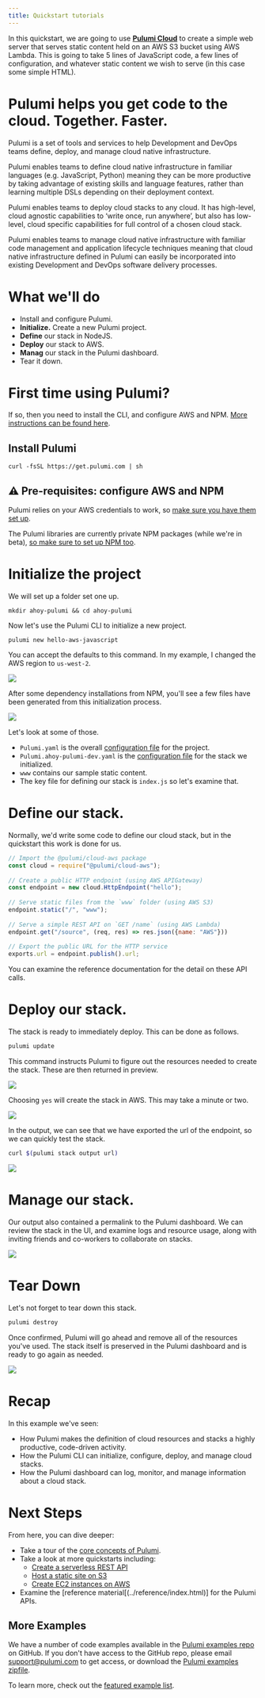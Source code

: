 ```yaml
---
title: Quickstart tutorials
---
```


<!-- LINKS: -->
[Pulumi examples repo]: https://github.com/pulumi/examples
<!-- END LINKS: -->

In this quickstart, we are going to use **[Pulumi Cloud](http://pulumi.com)** to create a simple web server that serves static content held on an AWS S3 bucket using AWS Lambda. This is going to take 5 lines of JavaScript code, a few lines of configuration, and whatever static content we wish to serve (in this case some simple HTML).

# Pulumi helps you get code to the cloud. Together. Faster.

Pulumi is a set of tools and services to help Development and DevOps teams define, deploy, and manage cloud native infrastructure. 

Pulumi enables teams to define cloud native infrastructure in familiar languages (e.g. JavaScript, Python) meaning they can be more productive by taking advantage of existing skills and language features, rather than learning multiple DSLs depending on their deployment context.

Pulumi enables teams to deploy cloud stacks to any cloud. It has high-level, cloud agnostic capabilities to ‘write once, run anywhere’, but also has low-level, cloud specific capabilities for full control of a chosen cloud stack.

Pulumi enables teams to manage cloud native infrastructure with familiar code management and application lifecycle techniques meaning that cloud native infrastructure defined in Pulumi can easily be incorporated into existing Development and DevOps software delivery processes.

# What we'll do

- Install and configure Pulumi.
- **Initialize.** Create a new Pulumi project.
- **Define** our stack in NodeJS.
- **Deploy** our stack to AWS.
- **Manag** our stack in the Pulumi dashboard.
- Tear it down.

# First time using Pulumi?

If so, then you need to install the CLI, and configure AWS and NPM. [More instructions can be found here](../install/index.html).

## Install Pulumi
```
curl -fsSL https://get.pulumi.com | sh
```
## ⚠️ Pre-requisites: configure AWS and NPM

Pulumi relies on your AWS credentials to work, so [make sure you have them set up](https://docs.pulumi.com/install/aws.html).

The Pulumi libraries are currently private NPM packages (while we're in beta), [so make sure to set up NPM too](https://docs.pulumi.com/install/configure-npm.html).  

# Initialize the project

We will set up a folder set one up. 
```
mkdir ahoy-pulumi && cd ahoy-pulumi
```
Now let's use the Pulumi CLI to initialize a new project.
```
pulumi new hello-aws-javascript
```
You can accept the defaults to this command. In my example, I changed the AWS region to `us-west-2`.

![](./images/quickstart1.png)

After some dependency installations from NPM, you'll see a few files have been generated from this initialization process. 

![](./images/quickstart2.png)

Let's look at some of those.

- `Pulumi.yaml` is the overall [configuration file](../reference/yaml.html)  for the project.
- `Pulumi.ahoy-pulumi-dev.yaml` is the [configuration file](../tour/basics-configuring.html) for the stack we initialized.
- `www` contains our sample static content.
- The key file for defining our stack is `index.js` so let's examine that.

# Define our stack.

Normally, we'd write some code to define our cloud stack, but in the quickstart this work is done for us. 

```javascript
// Import the @pulumi/cloud-aws package
const cloud = require("@pulumi/cloud-aws");
    
// Create a public HTTP endpoint (using AWS APIGateway)
const endpoint = new cloud.HttpEndpoint("hello");
    
// Serve static files from the `www` folder (using AWS S3)
endpoint.static("/", "www");
    
// Serve a simple REST API on `GET /name` (using AWS Lambda)
endpoint.get("/source", (req, res) => res.json({name: "AWS"}))
    
// Export the public URL for the HTTP service
exports.url = endpoint.publish().url;
```
You can examine the reference documentation for the detail on these API calls.

# Deploy our stack.

The stack is ready to immediately deploy. This can be done as follows.
```bash
pulumi update
```
This command instructs Pulumi to figure out the resources needed to create the stack. These are then returned in preview.

![](./images/quickstart3.png)

Choosing `yes` will create the stack in AWS. This may take a minute or two.

![](./images/quickstart4.png)

In the output, we can see that we have exported the url of the endpoint, so we can quickly test the stack.
```bash
curl $(pulumi stack output url)
```
![](./images/quickstart5.png)

# Manage our stack.

Our output also contained a permalink to the Pulumi dashboard. We can review the stack in the UI, and examine logs and resource usage, along with inviting friends and co-workers to collaborate on stacks. 

![](./images/quickstart6.png)

# Tear Down

Let's not forget to tear down this stack.
```bash
pulumi destroy
```
Once confirmed, Pulumi will go ahead and remove all of the resources you've used. The stack itself is preserved in the Pulumi dashboard and is ready to go again as needed.

![](./images/quickstart7.png)

# Recap

In this example we've seen:

- How Pulumi makes the definition of cloud resources and stacks a highly productive, code-driven activity.
- How the Pulumi CLI can initialize, configure, deploy, and manage cloud stacks.
- How the Pulumi dashboard can log, monitor, and manage information about a cloud stack.

# Next Steps

From here, you can dive deeper:

- Take a tour of the [core concepts of Pulumi](../concepts/index.html).
- Take a look at more quickstarts including:
  - [Create a serverless REST API](./aws-rest-api.html)
  - [Host a static site on S3](./aws-s3-website.html)
  - [Create EC2 instances on AWS](./aws-ec2.html)
- Examine the [reference material[(../reference/index.html)] for the Pulumi APIs.

## More Examples

We have a number of code examples available in the [Pulumi examples repo] on GitHub. If you don't have access to the GitHub repo, please email [support@pulumi.com](mailto:support@pulumi.com) to get access, or download the [Pulumi examples zipfile](/examples/pulumi-examples.zip).

To learn more, check out the [featured example list](./examples.html).